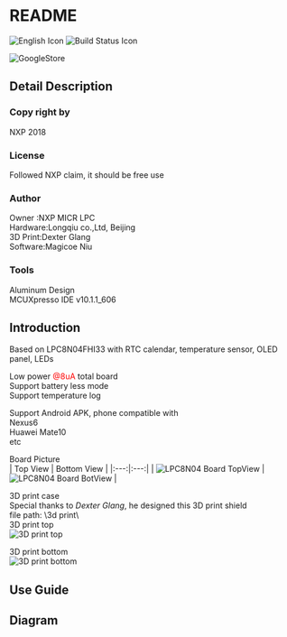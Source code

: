 # README

![English Icon](https://github.com/Magicoe/sb/blob/gh-pages/lang/english.svg) ![Build Status Icon](https://github.com/Magicoe/sb/blob/gh-pages/build/passing.svg)

![GoogleStore](https://github.com/Magicoe/sb/blob/gh-pages/download/googleplay.svg)



## Detail Description
### Copy right by
NXP 2018  

### License
Followed NXP claim, it should be free use  

### Author
Owner   :NXP MICR LPC  
Hardware:Longqiu co.,Ltd, Beijing  
3D Print:Dexter Glang  
Software:Magicoe Niu  

### Tools
Aluminum Design  
MCUXpresso IDE v10.1.1_606  

## Introduction
Based on LPC8N04FHI33 with RTC calendar, temperature sensor, OLED panel, LEDs  

Low power <font color='red'>@8uA</font> total board  
Support battery less mode  
Support temperature log  

Support Android APK, phone compatible with  
Nexus6  
Huawei Mate10  
etc  

Board Picture  
| Top View | Bottom View |
|:---:|:---:|
| ![LPC8N04 Board TopView](https://github.com/Magicoe/LPC8N04_eClock/blob/master/docs/pictures/lpc8n04_eclock_top.png) | ![LPC8N04 Board BotView](https://github.com/Magicoe/LPC8N04_eClock/blob/master/docs/pictures/lpc8n04_eclock_bottom.png) |

3D print case  
Special thanks to *Dexter Glang*, he designed this 3D print shield  
file path: \3d print\  
3D print top  
![3D print top](https://github.com/Magicoe/LPC8N04_eClock/blob/master/3d%20print/Thermometer%20Concept%20v1%20(front).png)  

3D print bottom  
![3D print bottom](https://github.com/Magicoe/LPC8N04_eClock/blob/master/3d%20print/Thermometer%20Concept%20v1%20(back_ntag).png)  

## Use Guide

## Diagram



